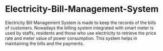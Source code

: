 # Electricity-Bill-Management-System
Electricity Bill Management System is made to keep the records of the bills of customers. Nowadays the billing system integrated with smart meter is used by staffs, residents and those who use electricity to retrieve the price rate and meter value of power consumption. This system helps in maintaining the bills and the payments.
